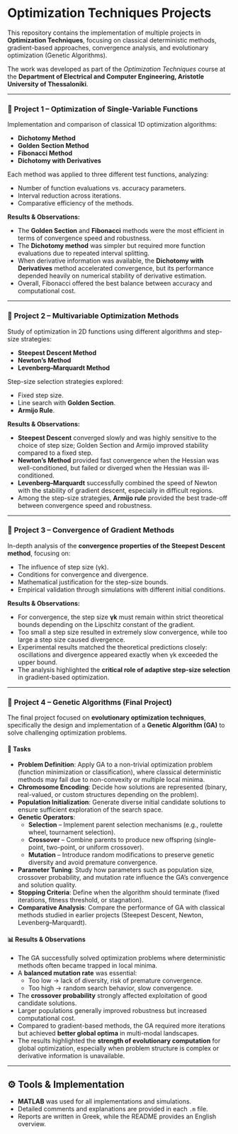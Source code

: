 # Optimization Techniques Projects

This repository contains the implementation of multiple projects in **Optimization Techniques**, focusing on classical deterministic methods, gradient-based approaches, convergence analysis, and evolutionary optimization (Genetic Algorithms).  

The work was developed as part of the *Optimization Techniques* course at the **Department of Electrical and Computer Engineering, Aristotle University of Thessaloniki**.  

---

### 🔹 **Project 1 – Optimization of Single-Variable Functions**
Implementation and comparison of classical 1D optimization algorithms:
- **Dichotomy Method**  
- **Golden Section Method**  
- **Fibonacci Method**  
- **Dichotomy with Derivatives**  

Each method was applied to three different test functions, analyzing:
- Number of function evaluations vs. accuracy parameters.  
- Interval reduction across iterations.  
- Comparative efficiency of the methods.  

**Results & Observations:**  
- The **Golden Section** and **Fibonacci** methods were the most efficient in terms of convergence speed and robustness.  
- The **Dichotomy method** was simpler but required more function evaluations due to repeated interval splitting.  
- When derivative information was available, the **Dichotomy with Derivatives** method accelerated convergence, but its performance depended heavily on numerical stability of derivative estimation.  
- Overall, Fibonacci offered the best balance between accuracy and computational cost.  

---

### 🔹 **Project 2 – Multivariable Optimization Methods**
Study of optimization in 2D functions using different algorithms and step-size strategies:  
- **Steepest Descent Method**  
- **Newton’s Method**  
- **Levenberg–Marquardt Method**  

Step-size selection strategies explored:
- Fixed step size.  
- Line search with **Golden Section**.  
- **Armijo Rule**.  

**Results & Observations:**  
- **Steepest Descent** converged slowly and was highly sensitive to the choice of step size; Golden Section and Armijo improved stability compared to a fixed step.  
- **Newton’s Method** provided fast convergence when the Hessian was well-conditioned, but failed or diverged when the Hessian was ill-conditioned.  
- **Levenberg–Marquardt** successfully combined the speed of Newton with the stability of gradient descent, especially in difficult regions.  
- Among the step-size strategies, **Armijo rule** provided the best trade-off between convergence speed and robustness.  

---

### 🔹 **Project 3 – Convergence of Gradient Methods**
In-depth analysis of the **convergence properties of the Steepest Descent method**, focusing on:  
- The influence of step size (γk).  
- Conditions for convergence and divergence.  
- Mathematical justification for the step-size bounds.  
- Empirical validation through simulations with different initial conditions.  

**Results & Observations:**  
- For convergence, the step size **γk** must remain within strict theoretical bounds depending on the Lipschitz constant of the gradient.  
- Too small a step size resulted in extremely slow convergence, while too large a step size caused divergence.  
- Experimental results matched the theoretical predictions closely: oscillations and divergence appeared exactly when γk exceeded the upper bound.  
- The analysis highlighted the **critical role of adaptive step-size selection** in gradient-based optimization.  

---

### 🧬 **Project 4 – Genetic Algorithms (Final Project)**  
The final project focused on **evolutionary optimization techniques**, specifically the design and implementation of a **Genetic Algorithm (GA)** to solve challenging optimization problems.  

#### 📌 Tasks  
- **Problem Definition**: Apply GA to a non-trivial optimization problem (function minimization or classification), where classical deterministic methods may fail due to non-convexity or multiple local minima.  
- **Chromosome Encoding**: Decide how solutions are represented (binary, real-valued, or custom structures depending on the problem).  
- **Population Initialization**: Generate diverse initial candidate solutions to ensure sufficient exploration of the search space.  
- **Genetic Operators**:  
  - **Selection** – Implement parent selection mechanisms (e.g., roulette wheel, tournament selection).  
  - **Crossover** – Combine parents to produce new offspring (single-point, two-point, or uniform crossover).  
  - **Mutation** – Introduce random modifications to preserve genetic diversity and avoid premature convergence.  
- **Parameter Tuning**: Study how parameters such as population size, crossover probability, and mutation rate influence the GA’s convergence and solution quality.  
- **Stopping Criteria**: Define when the algorithm should terminate (fixed iterations, fitness threshold, or stagnation).  
- **Comparative Analysis**: Compare the performance of GA with classical methods studied in earlier projects (Steepest Descent, Newton, Levenberg–Marquardt).  

#### 📊 Results & Observations  
- The GA successfully solved optimization problems where deterministic methods often became trapped in local minima.  
- A **balanced mutation rate** was essential:  
  - Too low → lack of diversity, risk of premature convergence.  
  - Too high → random search behavior, slow convergence.  
- The **crossover probability** strongly affected exploitation of good candidate solutions.  
- Larger populations generally improved robustness but increased computational cost.  
- Compared to gradient-based methods, the GA required more iterations but achieved **better global optima** in multi-modal landscapes.  
- The results highlighted the **strength of evolutionary computation** for global optimization, especially when problem structure is complex or derivative information is unavailable.  

---

## ⚙️ Tools & Implementation
- **MATLAB** was used for all implementations and simulations.  
- Detailed comments and explanations are provided in each `.m` file.  
- Reports are written in Greek, while the README provides an English overview.  
